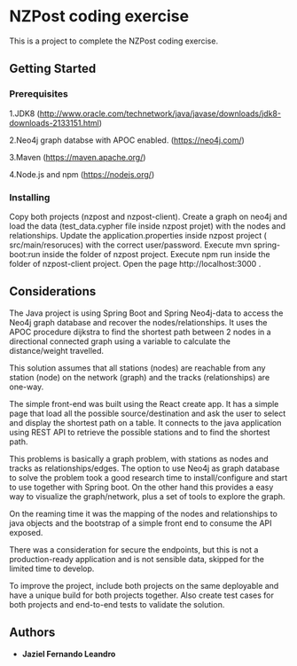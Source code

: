 # NZPost coding exercise

This is a project to complete the NZPost coding exercise.

## Getting Started

### Prerequisites

1.JDK8 (http://www.oracle.com/technetwork/java/javase/downloads/jdk8-downloads-2133151.html)

2.Neo4j graph databse with APOC enabled. (https://neo4j.com/)

3.Maven (https://maven.apache.org/)

4.Node.js and npm (https://nodejs.org/)


### Installing

Copy both projects (nzpost and nzpost-client).
Create a graph on neo4j and load the data (test_data.cypher file inside nzpost projet) with the nodes and relationships. Update the application.properties inside nzpost project ( src/main/resoruces) with the correct user/password.
Execute mvn spring-boot:run inside the folder of nzpost project.
Execute npm run inside the folder of nzpost-client project.
Open the page http://localhost:3000 .

## Considerations

The Java project is using Spring Boot and Spring Neo4j-data to access the Neo4j graph database and recover the nodes/relationships.
It uses the APOC procedure dijkstra to find the shortest path between 2 nodes in a directional connected graph using a variable to calculate the distance/weight travelled.

This solution assumes that all stations (nodes) are reachable from any station (node) on the network (graph) and the tracks (relationships) are one-way.

The simple front-end was built using the React create app. It has a simple page that load all the possible source/destination and ask the user to select and display the shortest path
on a table. It connects to the java application using REST API to retrieve the possible stations and to find the shortest path.

This problems is basically a graph problem, with stations as nodes and tracks as relationships/edges. The option to use Neo4j as graph database to solve the problem took a good research time
to install/configure and start to use together with Spring boot. On the other hand this provides a easy way to visualize the graph/network, plus a set of tools to explore the graph.

On the reaming time it was the mapping of the nodes and relationships to java objects and the bootstrap of a simple front end to consume the API exposed.

There was a consideration for secure the endpoints, but this is not a production-ready application and is not sensible data, skipped for the limited time to develop.

To improve the project, include both projects on the same deployable and have a unique build for both projects together. Also create test cases for both projects and end-to-end tests to validate the solution.



## Authors

* **Jaziel Fernando Leandro**
